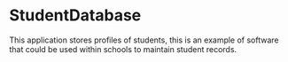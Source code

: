 # StudentDatabase
This application stores profiles of students, this is an example of software that could be used within schools to maintain student records.
